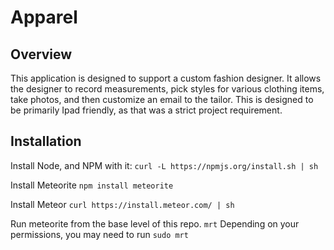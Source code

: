 # Apparel
## Overview
This application is designed to support a custom fashion designer. It allows
the designer to record measurements, pick styles for various clothing items,
take photos, and then customize an email to the tailor. This is designed to
be primarily Ipad friendly, as that was a strict project requirement.

## Installation

Install Node, and NPM with it:
`curl -L https://npmjs.org/install.sh | sh`

Install Meteorite
`npm install meteorite`

Install Meteor
`curl https://install.meteor.com/ | sh`

Run meteorite from the base level of this repo.
`mrt` Depending on your permissions, you may need to run `sudo mrt`
